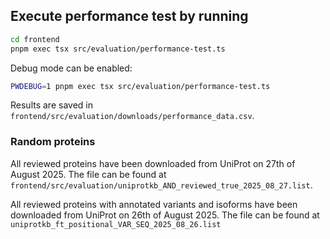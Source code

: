 ## Execute performance test by running

```bash
cd frontend
pnpm exec tsx src/evaluation/performance-test.ts 
```

Debug mode can be enabled:

```bash
PWDEBUG=1 pnpm exec tsx src/evaluation/performance-test.ts 
```

Results are saved in `frontend/src/evaluation/downloads/performance_data.csv`.

### Random proteins

All reviewed proteins have been downloaded from UniProt on 27th of August 2025. The file can be found at
`frontend/src/evaluation/uniprotkb_AND_reviewed_true_2025_08_27.list`.

All reviewed proteins with annotated variants and isoforms have been downloaded from UniProt on 26th of August 2025. The
file can be found at `uniprotkb_ft_positional_VAR_SEQ_2025_08_26.list`
